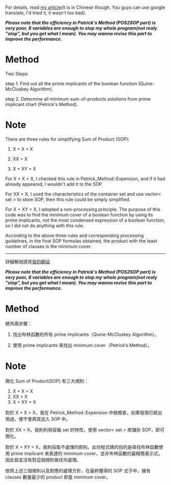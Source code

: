 For details, read [my article](https://medium.com/mirkat-x-blog/implement-quine-mccluskey-algorithm-and-petricks-method-in-c-40168163474)(It is in Chinese though. You guys can use google translate, I'd tried it, it wasn't too bad).

***Please note that the efficiency in Patrick's Method (POS2SOP part) is very poor, 8 variables are enough to stop my whole program(not realy "stop", but you get what I mean). You may wanna revise this part to improve the performance.***

# Method

Two Steps:

step 1. Find out all the prime implicants of the boolean function (Quine-McCluskey Algorithm).

step 2. Determine all minimum sum-of-products solutions from prime implicant chart (Petrick's Method).

# Note

There are three rules for simplifying Sum of Product (SOP):

1. X + X = X

2. XX = X

3. X + XY = X

For X + X = X, I checked this rule in Petrick_Method::Expension, and if it had already appeared, I wouldn't add it to the SOP.

For XX = X, I used the characteristics of the container set and use vector< set<string> > to store SOP, then this rule could be simply simplified.

For X + XY = X, I adopted a non-processing principle. The purpose of this code was to find the minimum cover of a boolean function by using its prime implicants, not the most condensed expression of a boolean function, so I did not do anything with this rule.

According to the above three rules and corresponding processing guidelines, in the final SOP formulas obtained, the product with the least number of clauses is the minimum cover.

---

詳細解說請見[我的網站](https://medium.com/mirkat-x-blog/implement-quine-mccluskey-algorithm-and-petricks-method-in-c-40168163474)

***Please note that the efficiency in Patrick's Method (POS2SOP part) is very poor, 8 variables are enough to stop my whole program(not realy "stop", but you get what I mean). You may wanna revise this part to improve the performance.***

# Method

總共兩步驟：

1. 找出布林函數的所有 prime implicants（Quine-McCluskey Algorithm）。

2. 使用 prime implicants 來找出 minimum cover（Petrick’s Method）。

# Note

簡化 Sum of Product(SOP) 有三大規則：
1. X + X = X
2. XX = X
3. X + XY = X

對於 X + X = X，我在 Petrick_Method::Expension 中做檢查，如果發現已經出現過，便不會將其加入 SOP 中。

對於 XX = X，我則利用容器 set 的特性，使用 vector< set<string> > 來儲存 SOP，即可簡化。

對於 X + XY = X，我則採取不處理的原則。此份程式碼的目的是尋找布林函數使用 prime implicant 來表達的 minimum cover，並非布林函數的最精簡表示式，因此我並沒有對這個規則做任何處理。

依照上述三個規則以及對應的處理方針，在最終獲得的 SOP 式子中，擁有 clauses 數量最少的 product 即是 minimum cover。
